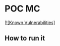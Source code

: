 # POC MC 

[[![Known Vulnerabilities]](https://snyk.io/test/github/b9admin/poc/badge.svg)
## How to run it 
